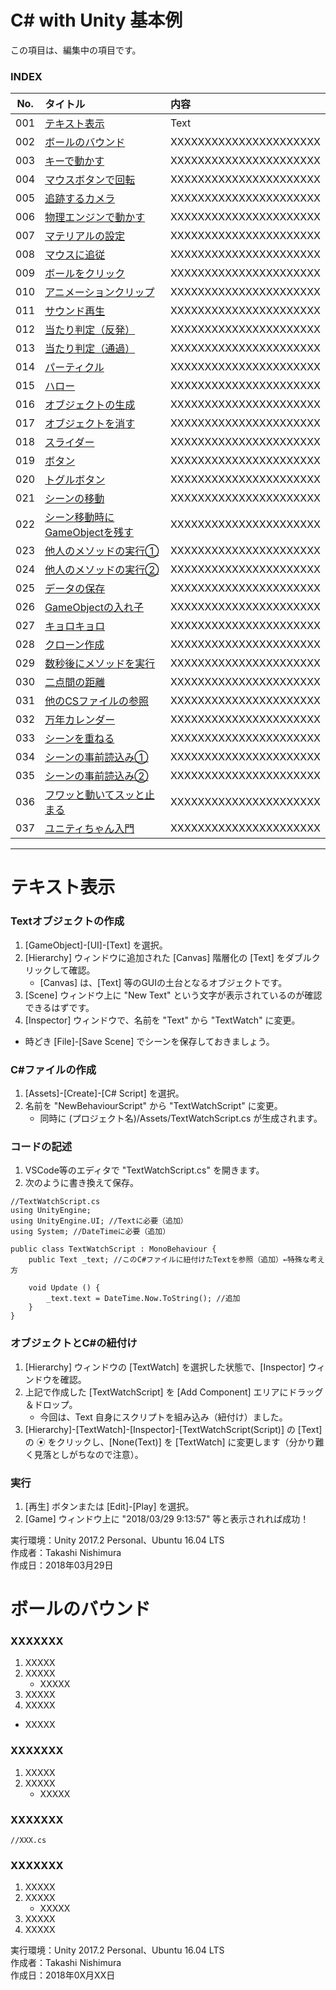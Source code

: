 # <b>C# with Unity 基本例</b>

この項目は、編集中の項目です。

### <b>INDEX</b>

|No.|タイトル|内容|
|:--:|:--|:--|
|001| [テキスト表示](#テキスト表示)|Text|
|002|[ボールのバウンド](#ボールのバウンド)|XXXXXXXXXXXXXXXXXXXXXX|
|003|[キーで動かす](#キーで動かす)|XXXXXXXXXXXXXXXXXXXXXX|
|004|[マウスボタンで回転](#マウスボタンで回転)|XXXXXXXXXXXXXXXXXXXXXX|
|005|[追跡するカメラ](#追跡するカメラ)|XXXXXXXXXXXXXXXXXXXXXX|
|006|[物理エンジンで動かす](#物理エンジンで動かす譲)|XXXXXXXXXXXXXXXXXXXXXX|
|007|[マテリアルの設定](#マテリアルの設定)|XXXXXXXXXXXXXXXXXXXXXX|
|008|[マウスに追従](#マウスに追従)|XXXXXXXXXXXXXXXXXXXXXX|
|009|[ボールをクリック](#ボールをクリック)|XXXXXXXXXXXXXXXXXXXXXX|
|010|[アニメーションクリップ](#アニメーションクリップ)|XXXXXXXXXXXXXXXXXXXXXX|
|011|[サウンド再生](#サウンド再生)|XXXXXXXXXXXXXXXXXXXXXX|
|012|[当たり判定（反発）](#当たり判定（反発）)|XXXXXXXXXXXXXXXXXXXXXX|
|013|[当たり判定（通過）](#当たり判定（通過）)|XXXXXXXXXXXXXXXXXXXXXX|
|014|[パーティクル](#パーティクル)|XXXXXXXXXXXXXXXXXXXXXX|
|015|[ハロー](#ハロー)|XXXXXXXXXXXXXXXXXXXXXX|
|016|[オブジェクトの生成](#オブジェクトの生成)|XXXXXXXXXXXXXXXXXXXXXX|
|017|[オブジェクトを消す](#オブジェクトを消す)|XXXXXXXXXXXXXXXXXXXXXX|
|018|[スライダー](#スライダー)|XXXXXXXXXXXXXXXXXXXXXX|
|019|[ボタン](#ボタン)|XXXXXXXXXXXXXXXXXXXXXX|
|020|[トグルボタン](#トグルボタン)|XXXXXXXXXXXXXXXXXXXXXX|
|021|[シーンの移動](#シーンの移動)|XXXXXXXXXXXXXXXXXXXXXX|
|022|[シーン移動時にGameObjectを残す](#シーン移動時にGameObjectを残す)|XXXXXXXXXXXXXXXXXXXXXX|
|023|[他人のメソッドの実行①](#他人のメソッドの実行①)|XXXXXXXXXXXXXXXXXXXXXX|
|024|[他人のメソッドの実行②](#他人のメソッドの実行②)|XXXXXXXXXXXXXXXXXXXXXX|
|025|[データの保存](#データの保存)|XXXXXXXXXXXXXXXXXXXXXX|
|026|[GameObjectの入れ子](#GameObjectの入れ子)|XXXXXXXXXXXXXXXXXXXXXX|
|027|[キョロキョロ](#キョロキョロ)|XXXXXXXXXXXXXXXXXXXXXX|
|028|[クローン作成](#クローン作成)|XXXXXXXXXXXXXXXXXXXXXX|
|029|[数秒後にメソッドを実行](#数秒後にメソッドを実行)|XXXXXXXXXXXXXXXXXXXXXX|
|030|[二点間の距離](#二点間の距離)|XXXXXXXXXXXXXXXXXXXXXX|
|031|[他のCSファイルの参照](#他のCSファイルの参照)|XXXXXXXXXXXXXXXXXXXXXX|
|032|[万年カレンダー](#万年カレンダー)|XXXXXXXXXXXXXXXXXXXXXX|
|033|[シーンを重ねる](#シーンを重ねる)|XXXXXXXXXXXXXXXXXXXXXX|
|034|[シーンの事前読込み①](#シーンの事前読込み①)|XXXXXXXXXXXXXXXXXXXXXX|
|035|[シーンの事前読込み②](#シーンの事前読込み②)|XXXXXXXXXXXXXXXXXXXXXX|
|036|[フワッと動いてスッと止まる](#フワッと動いてスッと止まる)|XXXXXXXXXXXXXXXXXXXXXX|
|037|[ユニティちゃん入門](#ユニティちゃん入門)|XXXXXXXXXXXXXXXXXXXXXX|
***

<a name="テキスト表示"></a>
# <b>テキスト表示</b>

### Textオブジェクトの作成
1. [GameObject]-[UI]-[Text] を選択。
1. [Hierarchy] ウィンドウに追加された [Canvas] 階層化の [Text] をダブルクリックして確認。
    * [Canvas] は、[Text] 等のGUIの土台となるオブジェクトです。
1. [Scene] ウィンドウ上に "New Text" という文字が表示されているのが確認できるはずです。
1. [Inspector] ウィンドウで、名前を "Text" から "TextWatch" に変更。
* 時どき [File]-[Save Scene] でシーンを保存しておきましょう。

### C#ファイルの作成
1. [Assets]-[Create]-[C# Script] を選択。
1. 名前を "NewBehaviourScript" から "TextWatchScript" に変更。
    * 同時に (プロジェクト名)/Assets/TextWatchScript.cs が生成されます。

### コードの記述
1. VSCode等のエディタで "TextWatchScript.cs" を開きます。
1. 次のように書き換えて保存。
```
//TextWatchScript.cs
using UnityEngine;
using UnityEngine.UI; //Textに必要（追加）
using System; //DateTimeに必要（追加）

public class TextWatchScript : MonoBehaviour {
	public Text _text; //このC#ファイルに紐付けたTextを参照（追加）←特殊な考え方

	void Update () {
		_text.text = DateTime.Now.ToString(); //追加
	}
}
```

### オブジェクトとC#の紐付け
1. [Hierarchy] ウィンドウの [TextWatch] を選択した状態で、[Inspector] ウィンドウを確認。
1. 上記で作成した [TextWatchScript] を [Add Component] エリアにドラッグ＆ドロップ。
    * 今回は、Text 自身にスクリプトを組み込み（紐付け）ました。
1. [Hierarchy]-[TextWatch]-[Inspector]-[TextWatchScript(Script)] の [Text] の ⦿ をクリックし、[None(Text)] を [TextWatch] に変更します（分かり難く見落としがちなので注意）。

### 実行
1. [再生] ボタンまたは [Edit]-[Play] を選択。
1. [Game] ウィンドウ上に "2018/03/29 9:13:57" 等と表示されれば成功！

実行環境：Unity 2017.2 Personal、Ubuntu 16.04 LTS  
作成者：Takashi Nishimura  
作成日：2018年03月29日


<a name="ボールのバウンド"></a>
# <b>ボールのバウンド</b>

### XXXXXXX
1. XXXXX
1. XXXXX
    * XXXXX
1. XXXXX
1. XXXXX
* XXXXX

### XXXXXXX
1. XXXXX
1. XXXXX
    * XXXXX

### XXXXXXX
```
//XXX.cs
```

### XXXXXXX
1. XXXXX
1. XXXXX
    * XXXXX
1. XXXXX
1. XXXXX

実行環境：Unity 2017.2 Personal、Ubuntu 16.04 LTS  
作成者：Takashi Nishimura  
作成日：2018年0X月XX日